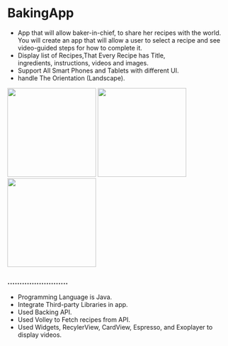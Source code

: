 # BakingApp
- App that will allow baker-in-chief, to share her recipes with the world. 
You will create an app that will allow a user to select a recipe and see video-guided steps for how to complete it. 
- Display list of Recipes,That Every Recipe has Title, ingredients, instructions, videos and images. 
- Support All Smart Phones and Tablets with different UI. 
- handle The Orientation (Landscape). 

<img src="https://user-images.githubusercontent.com/39660065/67160628-33e52080-f353-11e9-90db-24bdb7350f15.png" width="200" heigh="300"/> <img src="https://user-images.githubusercontent.com/39660065/67160630-35164d80-f353-11e9-8d4f-9c55a93f03c4.png" width="200" heigh="300"/> <img src="https://user-images.githubusercontent.com/39660065/67160629-347db700-f353-11e9-83c9-eca81dac28d6.png" width="200" heigh="300"/>



### .........................
- Programming Language is Java.
- Integrate Third-party Libraries in app.
- Used Backing API.
- Used Volley to Fetch recipes from API.
- Used Widgets, RecylerView, CardView, Espresso, and Exoplayer to display videos. 
